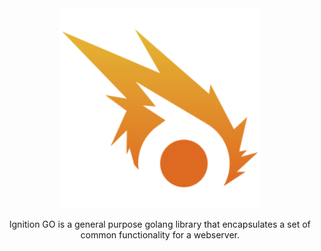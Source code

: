 <div align="center">
  <img src="./assets/logo.png" width="320" alt="Ignition Robotics" />
  <p>Ignition GO is a general purpose golang library that encapsulates a set of common functionality for a webserver.</p>
</div>
